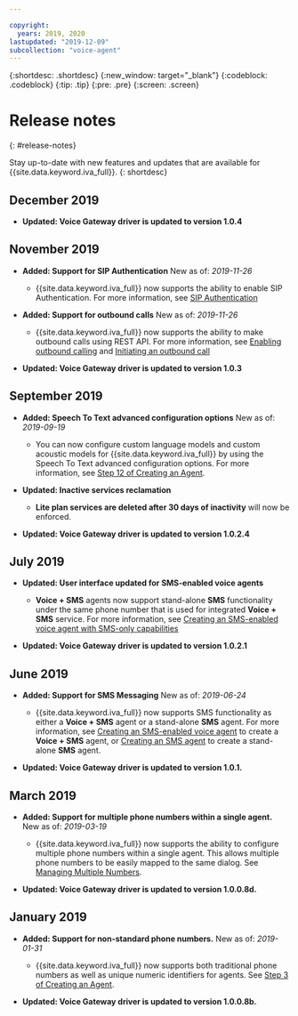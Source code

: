 ```yaml
---

copyright:
  years: 2019, 2020
lastupdated: "2019-12-09"
subcollection: "voice-agent"
---
```


{:shortdesc: .shortdesc}
{:new_window: target="_blank"}
{:codeblock: .codeblock}
{:tip: .tip}
{:pre: .pre}
{:screen: .screen}

# Release notes
{: #release-notes}


Stay up-to-date with new features and updates that are available for {{site.data.keyword.iva_full}}.
{: shortdesc}

## December 2019

- **Updated:  Voice Gateway driver is updated to version 1.0.4**

## November 2019

- **Added:  Support for SIP Authentication** New as of:  _2019-11-26_

  - {{site.data.keyword.iva_full}} now supports the ability to enable SIP Authentication. For more information, see [SIP Authentication](/docs/services/voice-agent?topic=voice-agent-sip_auth)

- **Added:  Support for outbound calls** New as of:  _2019-11-26_

  - {{site.data.keyword.iva_full}} now supports the ability to make outbound calls using REST API. For more information, see [Enabling outbound calling](/docs/services/voice-agent?topic=voice-agent-enable-outbound-calling) and [Initiating an outbound call](/docs/services/voice-agent?topic=voice-agent-init-outbound)

- **Updated:  Voice Gateway driver is updated to version 1.0.3**

## September 2019

- **Added:  Speech To Text advanced configuration options** New as of:  _2019-09-19_

  - You can now configure custom language models and custom acoustic models for {{site.data.keyword.iva_full}} by using the Speech To Text advanced configuration options. For more information, see [Step 12 of Creating an Agent](/docs/services/voice-agent?topic=voice-agent-config_instance#config_instance).

- **Updated:  Inactive services reclamation**

  - **Lite plan services are deleted after 30 days of inactivity** will now be enforced.

- **Updated:  Voice Gateway driver is updated to version 1.0.2.4**

## July 2019

- **Updated:  User interface updated for SMS-enabled voice agents**
  
  - **Voice + SMS** agents now support stand-alone **SMS** functionality under the same phone number that is used for integrated **Voice + SMS** service. For more information, see [Creating an SMS-enabled voice agent with SMS-only capabilities](/docs/services/voice-agent?topic=voice-agent-sms_voice_config_instance#sms_voice_inbound)

- **Updated:  Voice Gateway driver is updated to version 1.0.2.1**

## June 2019

- **Added:  Support for SMS Messaging** New as of:  _2019-06-24_

  - {{site.data.keyword.iva_full}} now supports SMS functionality as either a **Voice + SMS** agent or a stand-alone **SMS** agent. For more information, see [Creating an SMS-enabled voice agent](/docs/services/voice-agent?topic=voice-agent-sms_voice_config_instance) to create a **Voice + SMS** agent, or [Creating an SMS agent](/docs/services/voice-agent?topic=voice-agent-sms_config_instance) to create a stand-alone **SMS** agent.

- **Updated:  Voice Gateway driver is updated to version 1.0.1.**

## March 2019

- **Added:  Support for multiple phone numbers within a single agent.** New as of:  _2019-03-19_

  - {{site.data.keyword.iva_full}} now supports the ability to configure multiple phone numbers within a single agent. This allows multiple phone numbers to be easily mapped to the same dialog. See [Managing Multiple Numbers](/docs/services/voice-agent?topic=voice-agent-multi_num#multi_num).

- **Updated:  Voice Gateway driver is updated to version 1.0.0.8d.**

## January 2019

- **Added:  Support for non-standard phone numbers.** New as of: _2019-01-31_

  - {{site.data.keyword.iva_full}} now supports both traditional phone numbers as well as unique numeric identifiers for agents. See [Step 3 of Creating an Agent](/docs/services/voice-agent?topic=voice-agent-config_instance#create_instance).

- **Updated:  Voice Gateway driver is updated to version 1.0.0.8b.**
